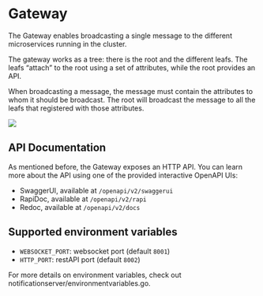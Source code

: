 # Gateway

The Gateway enables broadcasting a single message to the different microservices running in the cluster.

The gateway works as a tree: there is the root and the different leafs.
The leafs “attach” to the root using a set of attributes, while the root provides an API.

When broadcasting a message, the message must contain the attributes to whom it should be broadcast.
The root will broadcast the message to all the leafs that registered with those attributes.

<img src=".out/design.gif">


## API Documentation

As mentioned before, the Gateway exposes an HTTP API.
You can learn more about the API using one of the provided interactive OpenAPI UIs:
- SwaggerUI, available at `/openapi/v2/swaggerui`
- RapiDoc, available at `/openapi/v2/rapi`
- Redoc, available at `/openapi/v2/docs`


## Supported environment variables
* `WEBSOCKET_PORT`: websocket port (default `8001`)
* `HTTP_PORT`: restAPI port (default `8002`)

For more details on environment variables, check out notificationserver/environmentvariables.go.
